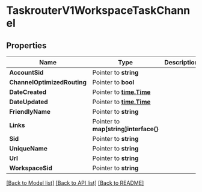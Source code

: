 # TaskrouterV1WorkspaceTaskChannel

## Properties

Name | Type | Description | Notes
------------ | ------------- | ------------- | -------------
**AccountSid** | Pointer to **string** |  |
**ChannelOptimizedRouting** | Pointer to **bool** |  |
**DateCreated** | Pointer to [**time.Time**](time.Time.md) |  |
**DateUpdated** | Pointer to [**time.Time**](time.Time.md) |  |
**FriendlyName** | Pointer to **string** |  |
**Links** | Pointer to **map[string]interface{}** |  |
**Sid** | Pointer to **string** |  |
**UniqueName** | Pointer to **string** |  |
**Url** | Pointer to **string** |  |
**WorkspaceSid** | Pointer to **string** |  |

[[Back to Model list]](../README.md#documentation-for-models) [[Back to API list]](../README.md#documentation-for-api-endpoints) [[Back to README]](../README.md)


